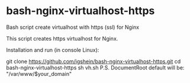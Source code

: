 # bash-nginx-virtualhost-https
Bash script create virtualhost with https (ssl) for Nginx



This script creates https virtualhost for Nginx.

Installation and run (in console Linux):

git clone https://github.com/igshein/bash-nginx-virtualhost-https.git
cd bash-nginx-virtualhost-https
sh vh.sh
P.S. DocumentRoot default will be: "/var/www/$your_domain"
